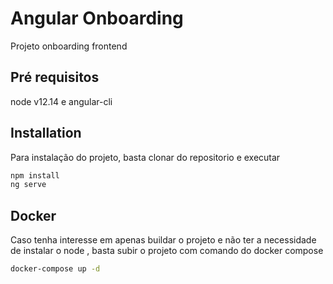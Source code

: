 # Angular Onboarding

Projeto onboarding frontend 

## Pré requisitos

node v12.14 e angular-cli

## Installation

Para instalação do projeto, basta clonar do repositorio e  executar

```bash
npm install
ng serve
```

## Docker

Caso tenha interesse em apenas buildar o projeto e não ter a necessidade de instalar o node , basta subir o projeto com comando do docker compose
```bash
docker-compose up -d 
```
